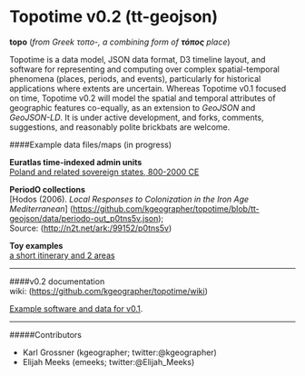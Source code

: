 Topotime v0.2 (tt-geojson)
==========================

__topo__ (_from Greek τοπο-, a combining form of **τόπος** place_)

Topotime is a data model, JSON data format, D3 timeline layout, and software for representing and computing over complex spatial-temporal phenomena (places, periods, and events), particularly for historical applications where extents are uncertain. Whereas Topotime v0.1 focused on time, Topotime v0.2 will model the spatial and temporal attributes of geographic features co-equally, as an extension to _GeoJSON_ and _GeoJSON-LD_. It is under active development, and forks, comments, suggestions, and reasonably polite brickbats are welcome.

####Example data files/maps (in progress)

**Euratlas time-indexed admin units**  
[Poland and related sovereign states, 800-2000 CE](https://github.com/kgeographer/topotime/blob/tt-geojson/data/pyout/tt-euro_poland.geojson.json)  

**PeriodO collections**  
[Hodos (2006). _Local Responses to Colonization in the Iron Age Mediterranean_] (https://github.com/kgeographer/topotime/blob/tt-geojson/data/periodo-out_p0tns5v.json);  
Source: (http://n2t.net/ark:/99152/p0tns5v)

**Toy examples**  
[a short itinerary and 2 areas](https://github.com/kgeographer/topotime/blob/tt-geojson/data/multi-type.json)  


____________
####v0.2 documentation  
wiki: (https://github.com/kgeographer/topotime/wiki) 



[Example software and data for v0.1](http://dh.stanford.edu/topotime). 

____________

#####Contributors
* Karl Grossner (kgeographer; twitter:@kgeographer)
* Elijah Meeks (emeeks; twitter:@Elijah_Meeks)
